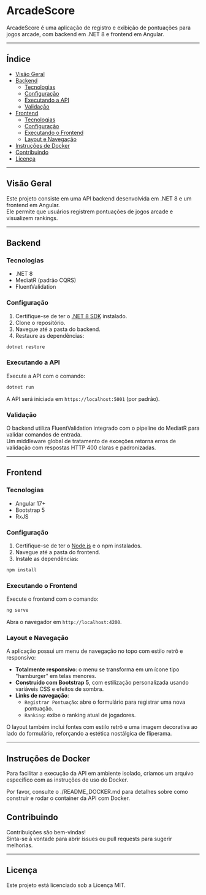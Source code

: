 
# ArcadeScore

ArcadeScore é uma aplicação de registro e exibição de pontuações para jogos arcade, com backend em .NET 8 e frontend em Angular.

---

## Índice

- [Visão Geral](#visão-geral)
- [Backend](#backend)
  - [Tecnologias](#tecnologias)
  - [Configuração](#configuração)
  - [Executando a API](#executando-a-api)
  - [Validação](#validação)
- [Frontend](#frontend)
  - [Tecnologias](#tecnologias-1)
  - [Configuração](#configuração-1)
  - [Executando o Frontend](#executando-o-frontend)
  - [Layout e Navegação](#layout-e-navegação)
- [Instruções de Docker](#instruções-de-docker)
- [Contribuindo](#contribuindo)
- [Licença](#licença)

---

## Visão Geral

Este projeto consiste em uma API backend desenvolvida em .NET 8 e um frontend em Angular.  
Ele permite que usuários registrem pontuações de jogos arcade e visualizem rankings.

---

## Backend

### Tecnologias

- .NET 8
- MediatR (padrão CQRS)
- FluentValidation

### Configuração

1. Certifique-se de ter o [.NET 8 SDK](https://dotnet.microsoft.com/en-us/download/dotnet/8.0) instalado.
2. Clone o repositório.
3. Navegue até a pasta do backend.
4. Restaure as dependências:

```bash
dotnet restore
```

### Executando a API

Execute a API com o comando:

```bash
dotnet run
```

A API será iniciada em `https://localhost:5001` (por padrão).

### Validação

O backend utiliza FluentValidation integrado com o pipeline do MediatR para validar comandos de entrada.  
Um middleware global de tratamento de exceções retorna erros de validação com respostas HTTP 400 claras e padronizadas.

---

## Frontend

### Tecnologias

- Angular 17+
- Bootstrap 5
- RxJS

### Configuração

1. Certifique-se de ter o [Node.js](https://nodejs.org/en/) e o npm instalados.
2. Navegue até a pasta do frontend.
3. Instale as dependências:

```bash
npm install
```

### Executando o Frontend

Execute o frontend com o comando:

```bash
ng serve
```

Abra o navegador em `http://localhost:4200`.

### Layout e Navegação

A aplicação possui um menu de navegação no topo com estilo retrô e responsivo:

- **Totalmente responsivo**: o menu se transforma em um ícone tipo "hamburger" em telas menores.
- **Construído com Bootstrap 5**, com estilização personalizada usando variáveis CSS e efeitos de sombra.
- **Links de navegação**:
  - `Registrar Pontuação`: abre o formulário para registrar uma nova pontuação.
  - `Ranking`: exibe o ranking atual de jogadores.

O layout também inclui fontes com estilo retrô e uma imagem decorativa ao lado do formulário, reforçando a estética nostálgica de fliperama.

---

## Instruções de Docker
Para facilitar a execução da API em ambiente isolado, criamos um arquivo específico com as instruções de uso do Docker.

Por favor, consulte o ./README_DOCKER.md para detalhes sobre como construir e rodar o container da API com Docker.

## Contribuindo

Contribuições são bem-vindas!  
Sinta-se à vontade para abrir issues ou pull requests para sugerir melhorias.

---

## Licença

Este projeto está licenciado sob a Licença MIT.
